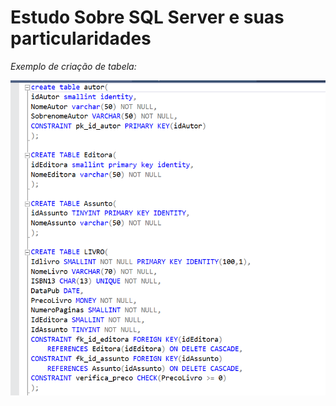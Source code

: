# Estudo Sobre SQL Server e suas particularidades

*Exemplo de criação de tabela:*

![image](https://github.com/DaviFelipe00/SQLServer/blob/master/BancoDeDados_SQL.png?raw=true)
